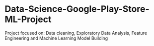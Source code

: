# Data-Science-Google-Play-Store-ML-Project
Project focused on: Data cleaning, Exploratory Data Analysis, Feature Engineering and Machine Learning Model Building
